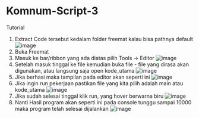 # Komnum-Script-3

Tutorial
1. Extract Code tersebut kedalam folder freemat kalau bisa pathnya default
![image](https://user-images.githubusercontent.com/74178644/231773427-d788aa6c-73f5-4024-b4f8-312fa4a186aa.png)
2. Buka Freemat
3. Masuk ke bar/ribbon yang ada diatas pilih Tools -> Editor
![image](https://user-images.githubusercontent.com/74178644/231774088-12d0469d-7b88-44b6-802b-3246fc8e68e3.png)
4. Setelah masuk tinggal ke file kemudian buka file - file yang dirasa akan digunakan, atau langsung saja open kode_utama
![image](https://user-images.githubusercontent.com/74178644/231774620-7e315f63-1327-4198-b56f-427ea3c49b30.png)
5. Jika berhasi maka tampilan pada editor akan seperti ini
![image](https://user-images.githubusercontent.com/74178644/231774831-ed0073a2-0063-43ed-926d-4c6f259a12c8.png)
6. Jika ingin run pekerjaan pastikan file yang kita pilih adalah main atau kode_utama
![image](https://user-images.githubusercontent.com/74178644/231774947-321e617a-6075-4cd8-8213-5c4647e581c8.png)
7. Jika sudah selesai tinggal klik run, yang hover berwarna biru
![image](https://user-images.githubusercontent.com/74178644/231775040-d813f73e-b21a-4d22-8be2-b2d692f1c8a8.png)
8. Nanti Hasil program akan seperti ini pada console tunggu sampai 10000 maka program telah selesai dijalankan
![image](https://user-images.githubusercontent.com/74178644/231775819-50b06051-09fe-4145-8dc7-397896ea9382.png)
